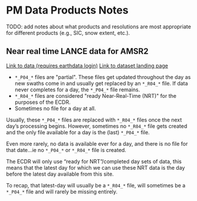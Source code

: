 # PM Data Products Notes

TODO: add notes about what products and resolutions are most appropriate for
different products (e.g., SIC, snow extent, etc.).

## Near real time LANCE data for AMSR2

[Link to data (requires earthdata login)](https://lance.nsstc.nasa.gov/amsr2-science/data/level3/seaice12/R04/hdfeos5/)
[Link to dataset landing page](https://cmr.earthdata.nasa.gov/search/concepts/C1886605827-LANCEAMSR2.html#)

* `*_P04_*` files are "partial". These files get updated throughout the day as
  new swaths come in and usually get replaced by an `*_R04_*` file. If data
  never completes for a day, the `*_P04_*` file remains.
* `*_R04_*` files are considered "ready Near-Real-Time (NRT)" for the purposes of the ECDR.
* Sometimes no file for a day at all.

Usually, these `*_P04_*` files are replaced with `*_R04_*` files once the next day’s
processing begins. However, sometimes no `*_R04_*` file gets created and the only file
available for a day is the (last) `*_P04_*` file.

Even more rarely, no data is available ever for a day, and there is no file for
that date…ie no `*_P04_*` or `*_R04_*` file is created.

The ECDR will only use “ready for NRT”/completed day sets of data, this means
that the latest day for which we can use these NRT data is the day before the
latest day available from this site.

To recap, that latest-day will usually be a `*_R04_*` file, will sometimes be a
`*_P04_*` file and will rarely be missing entirely.
